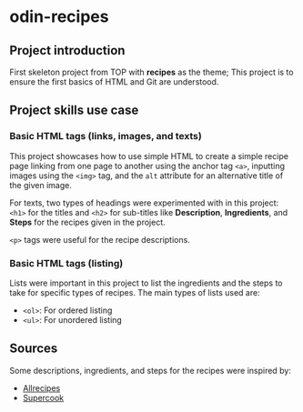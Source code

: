 # odin-recipes

## Project introduction

First skeleton project from TOP with **recipes** as the theme; This project is to ensure the first basics of HTML and Git are understood.

## Project skills use case

### Basic HTML tags (links, images, and texts)

This project showcases how to use simple HTML to create a simple recipe page linking from one page to another using the anchor tag `<a>`, inputting images using the `<img>` tag, and the `alt` attribute for an alternative title of the given image.

For texts, two types of headings were experimented with in this project: `<h1>` for the titles and `<h2>` for sub-titles like **Description**, **Ingredients**, and **Steps** for the recipes given in the project.

`<p>` tags were useful for the recipe descriptions.

### Basic HTML tags (listing)

Lists were important in this project to list the ingredients and the steps to take for specific types of recipes. The main types of lists used are:

- `<ol>`: For ordered listing
- `<ul>`: For unordered listing

## Sources

Some descriptions, ingredients, and steps for the recipes were inspired by:

- <a href="https://www.allrecipes.com/">Allrecipes</a>
- <a href="https://www.supercook.com/">Supercook</a>
